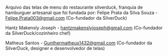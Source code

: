 Arquivo das telas de menu do restaurante silverduck, franquia de hamburguer artesanal que foi fundada por:
Felipe Prata da Silva Souza - Felipe.Prata003@gmail.com (Co-fundador da SilverDuck)

Hantz Makensly Joseph - hantzmakenslyjoseph@gmail.com (Co-fundador da SilverDuck/cozinheiro chef)

Matheus Santos - Gunthermatheus1432@gmail.com (Co-fundador da SilverDuck, designer e desenvolvedor de telas)
